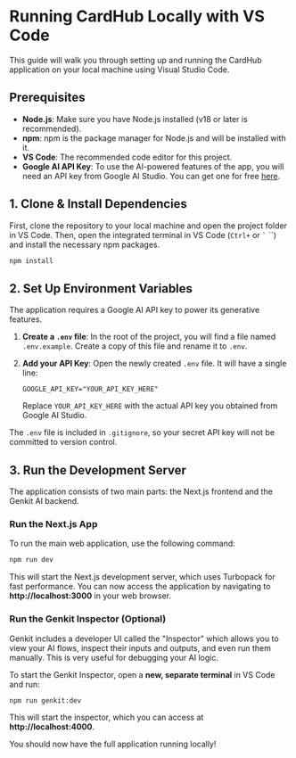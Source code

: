 # Running CardHub Locally with VS Code

This guide will walk you through setting up and running the CardHub application on your local machine using Visual Studio Code.

## Prerequisites

- **Node.js**: Make sure you have Node.js installed (v18 or later is recommended).
- **npm**: npm is the package manager for Node.js and will be installed with it.
- **VS Code**: The recommended code editor for this project.
- **Google AI API Key**: To use the AI-powered features of the app, you will need an API key from Google AI Studio. You can get one for free [here](https://aistudio.google.com/app/apikey).

## 1. Clone & Install Dependencies

First, clone the repository to your local machine and open the project folder in VS Code. Then, open the integrated terminal in VS Code (`Ctrl+` or `` ` `` ``) and install the necessary npm packages.

```bash
npm install
```

## 2. Set Up Environment Variables

The application requires a Google AI API key to power its generative features.

1.  **Create a `.env` file**: In the root of the project, you will find a file named `.env.example`. Create a copy of this file and rename it to `.env`.

2.  **Add your API Key**: Open the newly created `.env` file. It will have a single line:
    ```
    GOOGLE_API_KEY="YOUR_API_KEY_HERE"
    ```
    Replace `YOUR_API_KEY_HERE` with the actual API key you obtained from Google AI Studio.

The `.env` file is included in `.gitignore`, so your secret API key will not be committed to version control.

## 3. Run the Development Server

The application consists of two main parts: the Next.js frontend and the Genkit AI backend.

### Run the Next.js App

To run the main web application, use the following command:

```bash
npm run dev
```

This will start the Next.js development server, which uses Turbopack for fast performance. You can now access the application by navigating to **http://localhost:3000** in your web browser.

### Run the Genkit Inspector (Optional)

Genkit includes a developer UI called the "Inspector" which allows you to view your AI flows, inspect their inputs and outputs, and even run them manually. This is very useful for debugging your AI logic.

To start the Genkit Inspector, open a **new, separate terminal** in VS Code and run:

```bash
npm run genkit:dev
```

This will start the inspector, which you can access at **http://localhost:4000**.

You should now have the full application running locally!
